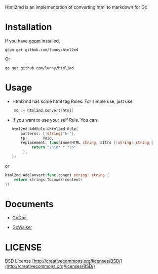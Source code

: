 
Html2md is an implementation of converting html to markdown for Go.

# Installation

If you have [gopm](https://github.com/gpmgo/gopm) installed, 

	gopm get github.com/lunny/html2md
	
Or

	go get github.com/lunny/html2md

# Usage

* Html2md has some html tag Rules. For simple use, just use

```Go
    md := html2md.Convert(html)
```

* If you want to use your self Rule. You can

```Go
   html2md.AddRule(&html2md.Rule{
       patterns: []string{"hr"},
	   tp:       Void,
	   replacement: func(innerHTML string, attrs []string) string {
			return "\n\n* * *\n"
		},
   })
```

or

```Go
html2md.AddConvert(func(conent string) string {
    return strings.ToLower(content)
})
```

# Documents

* [GoDoc](http://godoc.org/github.com/lunny/html2md)

* [GoWalker](http://gowalker.org/github.com/lunny/html2md)

# LICENSE

 BSD License
 [http://creativecommons.org/licenses/BSD/](http://creativecommons.org/licenses/BSD/)
